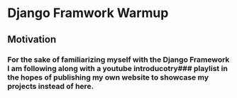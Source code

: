 # Django Framwork Warmup
## Motivation
### For the sake of familiarizing myself with the Django Framework I am following along  with a youtube introducotry### playlist in the hopes of publishing my own website to showcase my projects instead of here. 
